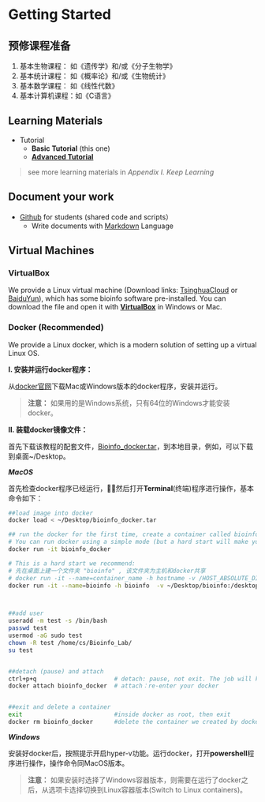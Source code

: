 # Getting Started

## 预修课程准备

1. 基本生物课程：    如《遗传学》和/或《分子生物学》
2. 基本统计课程：    如《概率论》和/或《生物统计》
3. 基本数学课程：    如《线性代数》
4. 基本计算机课程：如《C语言》

## Learning Materials

* Tutorial 
  * **Basic Tutorial** \(this one\) 
  * [**Advanced Tutorial**](https://lulab.gitbook.io/training)  

> see more learning materials in _Appendix I. Keep Learning_

## Document your work

* [Github](https://github.com/lulab/Shared) for students \(shared code and scripts）
  * Write documents with [Markdown](https://github.com/adam-p/markdown-here/wiki/Markdown-Cheatsheet) Language

## Virtual Machines

### VirtualBox

We provide a Linux virtual machine \(Download links: [TsinghuaCloud](https://cloud.tsinghua.edu.cn/d/08cb34ba57cf44b8aea9/) or [BaiduYun](https://pan.baidu.com/s/1ETkey)\), which has some bioinfo software pre-installed. You can download the file and open it with [**VirtualBox**](https://www.virtualbox.org/wiki/Downloads) in Windows or Mac.

### Docker \(Recommended\)

We provide a Linux docker, which is a modern solution of setting up a virtual Linux OS.

**I. 安装并运行docker程序：**

从[docker官网](https://www.docker.com/get-docker)下载Mac或Windows版本的docker程序，安装并运行。

> **注意：** 如果用的是Windows系统，只有64位的Windows才能安装docker。

**II. 装载docker镜像文件：**

首先下载该教程的配套文件，[Bioinfo\_docker.tar](https://cloud.tsinghua.edu.cn/f/fef06408bbc446f6bb6e/?dl=1)，到本地目录，例如，可以下载到桌面~/Desktop。

_**MacOS**_

首先检查docker程序已经运行，然后打开**Terminal**\(终端\)程序进行操作，基本命令如下：

```bash
##load image into docker
docker load < ~/Desktop/bioinfo_docker.tar

## run the docker for the first time, create a container called bioinfo_docker
# You can run docker using a simple mode (but a hard start will make your life easier later):
docker run -it bioinfo_docker

# This is a hard start we recommend: 
# 先在桌面上建一个文件夹 "bioinfo" , 该文件夹为主机和docker共享
# docker run -it --name=container_name -h hostname -v /HOST_ABSOLUTE_DIR:/CONTAINER_ABSOLUTE_DIR image_name:tag
docker run -it --name=bioinfo -h bioinfo  -v ~/Desktop/bioinfo:/desktop bioinfo_docker:2018



##add user
useradd -m test -s /bin/bash
passwd test
usermod -aG sudo test
chown -R test /home/cs/Bioinfo_Lab/
su test


##detach (pause) and attach
ctrl+p+q                      # detach: pause, not exit. The job will keep running in the background. 
docker attach bioinfo_docker  # attach：re-enter your docker


##exit and delete a container
exit                          #inside docker as root, then exit
docker rm bioinfo_docker      #delete the container we created by docker run
```

_**Windows**_

安装好docker后，按照提示开启hyper-v功能。运行docker，打开**powershell**程序进行操作，操作命令同MacOS版本。

> **注意：** 如果安装时选择了Windows容器版本，则需要在运行了docker之后，从选项卡选择切换到Linux容器版本\(Switch to Linux containers\)。



